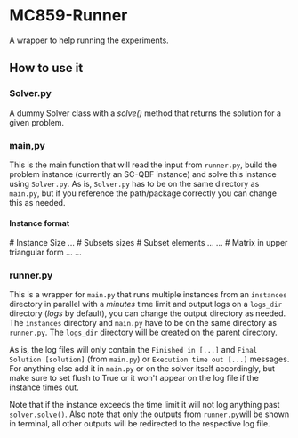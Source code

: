 # MC859-Runner
A wrapper to help running the experiments.

## How to use it

### Solver.py
A dummy Solver class with a *solve()* method that returns the solution for a given problem.

### main,py
This is the main function that will read the input from `runner.py`, build the problem instance (currently an SC-QBF instance) and solve this instance using `Solver.py`. As is, `Solver.py` has to be on the same directory as `main.py`, but if you reference the path/package correctly you can change this as needed.

#### Instance format
<n>                       # Instance Size
<s1> <s2> <s3> ... <sn>   # Subsets sizes
<S1>                      # Subset elements
<S2>
<S3>
...
<Sn>
<a11> <a12> ... <a1n>     # Matrix in upper triangular form
<a22> <a23> ... <a2n>
<a33> <a34> ... <a3n>
<ann>

### runner.py

This is a wrapper for `main.py` that runs multiple instances from an `instances` directory in parallel with a *minutes* time limit and output logs on a `logs_dir` directory (*logs* by default), you can change the output directory as needed. The `instances` directory and `main.py` have to be on the same directory as `runner.py`. The `logs_dir` directory will be created on the parent directory.

As is, the log files will only contain the `Finished in [...]` and `Final Solution [solution]` (from `main.py`) or `Execution time out [...]`  messages. For anything else add it in `main.py` or on the solver itself accordingly, but make sure to set flush to True or it won't appear on the log file if the instance times out. 

Note that if the instance exceeds the time limit it will not log anything past `solver.solve()`. Also note that only the outputs from `runner.py`will be shown in terminal, all other outputs will be redirected to the respective log file.